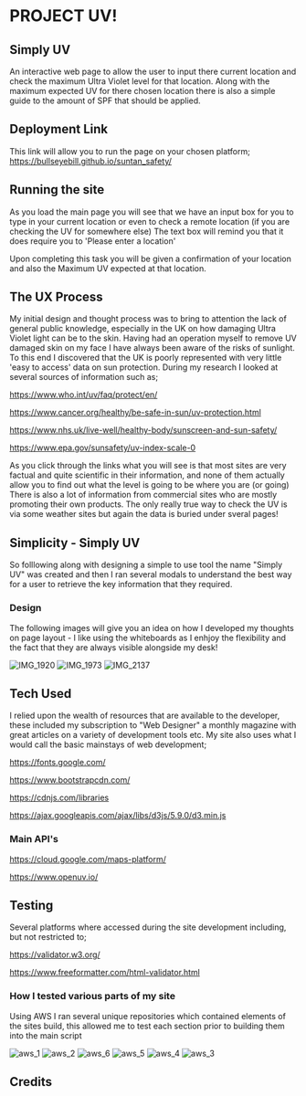 #   PROJECT UV!

## Simply UV
An interactive web page to allow the user to input there current location and check the maximum Ultra Violet level for that location.
Along with the maximum expected UV for there chosen location there is also a simple guide to the amount of SPF that should be applied.

## Deployment Link

This link will allow you to run the page on your chosen platform;
https://bullseyebill.github.io/suntan_safety/

## Running the site

As you load the main page you will see that we have an input box for you to type in your current location or even to check a remote location
(if you are checking  the UV for somewhere else)
The text box will remind you that it does require you to 'Please enter a location'

Upon completing this task you will be given a confirmation of your location and also the Maximum UV expected at that location.

## The UX Process

My initial design and thought process was to bring to attention the lack of general public knowledge, especially in the UK on how damaging 
Ultra Violet light can be to the skin.
Having had an operation myself to remove  UV damaged skin on my face I have always been aware of the risks of sunlight.
To this end I discovered that the UK is poorly represented with very little 'easy to access' data on sun protection.
During my research I looked at several sources of information such as;

https://www.who.int/uv/faq/protect/en/

https://www.cancer.org/healthy/be-safe-in-sun/uv-protection.html

https://www.nhs.uk/live-well/healthy-body/sunscreen-and-sun-safety/

https://www.epa.gov/sunsafety/uv-index-scale-0

As you click through the links what you will see is that most sites are very factual and quite scientific in their
information, and none of them actually allow you to find out what the level is going to be where you are (or going)
There is also a lot of information from commercial sites who are mostly promoting their own products.
The only really true way to check the UV is via some weather sites but again the data is buried under sveral pages!

## Simplicity - Simply UV

So folllowing along with designing a simple to use tool the name "Simply UV" was created and then I ran several modals
to understand the best way for a user to retrieve the key information that they required.

### Design

The following images will give you an idea on how I developed my thoughts on page layout - I like using the whiteboards
as I enhjoy the flexibility and the fact that they are always visible alongside my desk!

![IMG_1920](https://user-images.githubusercontent.com/38462360/63028442-bad6d200-bea6-11e9-998a-ebfac59ff119.JPG)
![IMG_1973](https://user-images.githubusercontent.com/38462360/63028443-bad6d200-bea6-11e9-9a8c-771d020744df.JPG)
![IMG_2137](https://user-images.githubusercontent.com/38462360/63028445-bad6d200-bea6-11e9-83dd-b6266ebb9928.jpg)

## Tech Used

I relied upon the wealth of resources that are available to the developer, these included my subscription to "Web Designer"
a monthly magazine with great articles on a variety of development tools etc.
My site also uses what I would call the basic mainstays of web development;

https://fonts.google.com/

https://www.bootstrapcdn.com/

https://cdnjs.com/libraries

https://ajax.googleapis.com/ajax/libs/d3js/5.9.0/d3.min.js

### Main API's

https://cloud.google.com/maps-platform/

https://www.openuv.io/

## Testing

Several platforms where accessed during the site development including, but not restricted to;

https://validator.w3.org/

https://www.freeformatter.com/html-validator.html

### How I tested various parts of my site

Using AWS I ran several unique repositories which contained elements of the sites build, this allowed me to test each section prior to building them into the main script

![aws_1](https://user-images.githubusercontent.com/38462360/63030109-b19b3480-bea9-11e9-8ac6-5753b72bea27.png)
![aws_2](https://user-images.githubusercontent.com/38462360/63030110-b19b3480-bea9-11e9-958a-363916b1c652.png)
![aws_6](https://user-images.githubusercontent.com/38462360/63030111-b19b3480-bea9-11e9-9886-344b7f44f4a9.png)
![aws_5](https://user-images.githubusercontent.com/38462360/63030112-b233cb00-bea9-11e9-9c61-2adb326a9980.png)
![aws_4](https://user-images.githubusercontent.com/38462360/63030113-b233cb00-bea9-11e9-98df-fb2a25b004ff.png)
![aws_3](https://user-images.githubusercontent.com/38462360/63030114-b233cb00-bea9-11e9-9025-8f56fd177250.png)






## Credits


     
     
     
     
    
